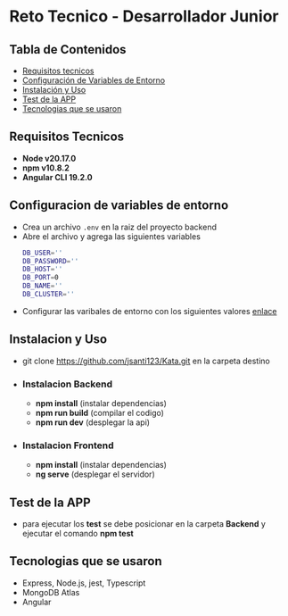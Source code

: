 # Reto Tecnico - Desarrollador Junior

## Tabla de Contenidos
- [Requisitos tecnicos](#requisitos)
- [Configuración de Variables de Entorno](#configuración-de-variables-de-entorno)
- [Instalación y Uso](#instalación)
- [Test de la APP](#test)
- [Tecnologias que se usaron](#Tecnologias)

## Requisitos Tecnicos
- **Node v20.17.0**
- **npm v10.8.2**
- **Angular CLI 19.2.0**

## Configuracion de variables de entorno
- Crea un archivo `.env` en la raiz del  proyecto backend
- Abre el archivo y agrega las siguientes variables
    ```bash
    DB_USER=''
   DB_PASSWORD=''
   DB_HOST=''
   DB_PORT=0
   DB_NAME=''
   DB_CLUSTER=''  
- Configurar las varibales de entorno con los siguientes valores [enlace](https://docs.google.com/document/d/11M6kMVD2vPdB0yH4CdMQLfENNwXF1gljYhPYD7VH6zE/edit?tab=t.0)

## Instalacion y Uso
- git clone https://github.com/jsanti123/Kata.git en la carpeta destino
- ### Instalacion Backend
    - **npm install** (instalar dependencias)
    - **npm run build** (compilar el codigo)
    - **npm run dev** (desplegar la api)
- ### Instalacion Frontend
    - **npm install** (instalar dependencias)
    - **ng serve** (desplegar el servidor)

## Test de la APP
- para ejecutar los **test** se debe posicionar en la carpeta **Backend** y ejecutar el comando **npm test**

## Tecnologias que se usaron
- Express, Node.js, jest, Typescript
- MongoDB Atlas
- Angular

